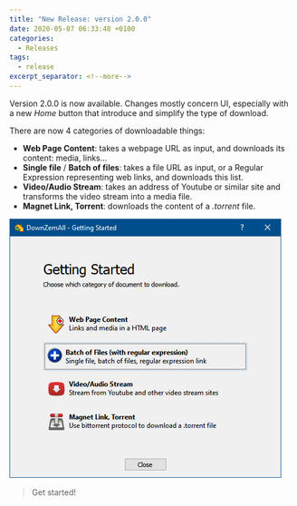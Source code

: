 ```yaml
---
title: "New Release: version 2.0.0"
date: 2020-05-07 06:33:48 +0100
categories:
  - Releases
tags:
  - release
excerpt_separator: <!--more-->
---
```


Version 2.0.0 is now available.
Changes mostly concern UI, especially with a new *Home* button that introduce and simplify the type of download.

There are now 4 categories of downloadable things:

- **Web Page Content**: takes a webpage URL as input, and downloads its content: media, links...
- **Single file** / **Batch of files**: takes a file URL as input, or a Regular Expression representing web links, and downloads this list.
- **Video/Audio Stream**: takes an address of Youtube or similar site and transforms the video stream into a media file.
- **Magnet Link, Torrent**: downloads the content of a *.torrent* file.

 <!--more-->

![Torrent download](/assets/images/2.0/get_started.png)


> Get started!
